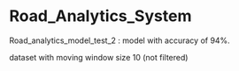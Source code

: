 # Road_Analytics_System

Road_analytics_model_test_2 : model with accuracy of 94%.

dataset with moving window size 10 (not filtered)
